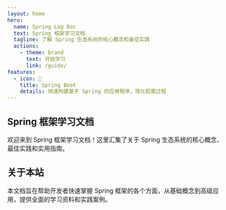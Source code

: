 ```yaml
---
layout: home
hero:
  name: Spring Log Doc
  text: Spring 框架学习文档
  tagline: 了解 Spring 生态系统的核心概念和最佳实践
  actions:
    - theme: brand
      text: 开始学习
      link: /guide/
features:
  - icon: 🚀
    title: Spring Boot
    details: 快速构建基于 Spring 的应用程序，简化配置过程
---
```


## Spring 框架学习文档

欢迎来到 Spring 框架学习文档！这里汇集了关于 Spring 生态系统的核心概念、最佳实践和实用指南。

## 关于本站

本文档旨在帮助开发者快速掌握 Spring 框架的各个方面，从基础概念到高级应用，提供全面的学习资料和实践案例。

